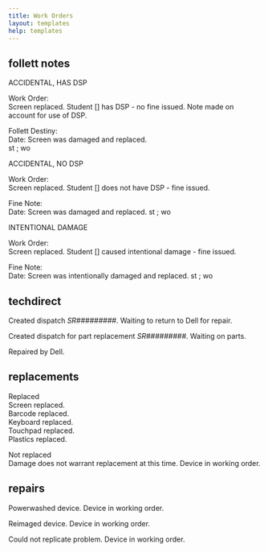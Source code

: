 ```yaml
---
title: Work Orders
layout: templates
help: templates
---
```


## follett notes

ACCIDENTAL, HAS DSP

Work Order:  
Screen replaced. Student [] has DSP - no fine issued. Note made on account for  use of DSP.

Follett Destiny:  
Date:
Screen was damaged and replaced.  
st ; wo

ACCIDENTAL, NO DSP

Work Order:  
Screen replaced. Student [] does not have DSP - fine issued.

Fine Note:  
Date:
Screen was damaged and replaced.
st ; wo

INTENTIONAL DAMAGE

Work Order:  
Screen replaced. Student [] caused intentional damage - fine issued.

Fine Note:  
Date:
Screen was intentionally damaged and replaced.
st ; wo

## techdirect

Created dispatch *SR#########*. Waiting to return to Dell for repair.

Created dispatch for part replacement *SR#########*. Waiting on parts.

Repaired by Dell.

## replacements

Replaced  
Screen replaced.  
Barcode replaced.  
Keyboard replaced.  
Touchpad replaced.  
Plastics replaced.

Not replaced  
Damage does not warrant replacement at this time. Device in working order.

## repairs

Powerwashed device. Device in working order.

Reimaged device. Device in working order.

Could not replicate problem. Device in working order.
